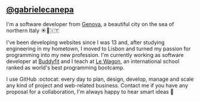 ## [@gabrielecanepa](https://gabrielecanepa.com)

I'm a software developer from [Genova](https://en.wikipedia.org/wiki/Genoa), a beautiful city on the sea of northern Italy ☀️🌊󠁧󠁢󠁥󠁮󠁧🇮🇹 

I've been developing websites since I was 13 and, 󠁢󠁥󠁮󠁧󠁿after studying engineering in my hometown, I moved to Lisbon and turned my passion for programming into my new profession. I'm currently working as software developer at [Buddyfit](https://buddyfit.club) and I teach at [Le Wagon](https://www.lewagon.com), an international school ranked as world's best programming bootcamp. 

I use GitHub :octocat: every day to plan, design, develop, manage and scale any kind of project and web-related business. Contact me if you have any proposal for a collaboration, I'm always happy to hear smart ideas 👋

